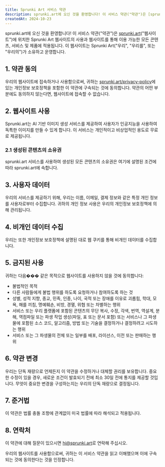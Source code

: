 ```yaml
---
title: Sprunki Art 서비스 약관
description: sprunki.art에 오신 것을 환영합니다! 이 서비스 약관("약관")은 [sprunki.art](https://sprunki.art/)("웹사이트")에 위치한 Sprunki Art 웹사이트의 사용과 웹사이트를 통해 이용 가능한 모든 콘텐츠, 서비스 및 제품에 적용됩니다. 이 웹사이트는 Sprunki Art("우리", "우리를", 또는 "우리의")가 소유하고 운영합니다.
createdAt: 2024-10-23
---
```


sprunki.art에 오신 것을 환영합니다! 이 서비스 약관("약관")은 [sprunki.art](https://sprunki.art/)("웹사이트")에 위치한 Sprunki Art 웹사이트의 사용과 웹사이트를 통해 이용 가능한 모든 콘텐츠, 서비스 및 제품에 적용됩니다. 이 웹사이트는 Sprunki Art("우리", "우리를", 또는 "우리의")가 소유하고 운영합니다.

## 1. 약관 동의

우리의 웹사이트에 접속하거나 사용함으로써, 귀하는 [sprunki.art/privacy-policy](https://sprunki.art/privacy-policy)에 있는 개인정보 보호정책을 포함한 이 약관에 구속되는 것에 동의합니다. 약관의 어떤 부분에도 동의하지 않는다면, 웹사이트에 접속할 수 없습니다.

## 2. 웹사이트 사용

Sprunki.art는 AI 기반 이미지 생성 서비스를 제공하여 사용자가 인공지능을 사용하여 독특한 이미지를 만들 수 있게 합니다. 이 서비스는 개인적이고 비상업적인 용도로 무료로 제공됩니다.

### 2.1 생성된 콘텐츠의 소유권

sprunki.art 서비스를 사용하여 생성된 모든 콘텐츠의 소유권은 여기에 설명된 조건에 따라 sprunki.art에 속합니다.

## 3. 사용자 데이터

우리의 서비스를 제공하기 위해, 우리는 이름, 이메일, 결제 정보와 같은 특정 개인 정보를 사용자로부터 수집합니다. 귀하의 개인 정보 사용은 우리의 개인정보 보호정책에 의해 관리됩니다.

## 4. 비개인 데이터 수집

우리는 또한 개인정보 보호정책에 설명된 대로 웹 쿠키를 통해 비개인 데이터를 수집합니다.

## 5. 금지된 사용

귀하는 다음��� 같은 목적으로 웹사이트를 사용하지 않을 것에 동의합니다:

- 불법적인 목적
- 다른 사람들에게 불법 행위를 하도록 요청하거나 참여하도록 하는 것
- 성별, 성적 지향, 종교, 민족, 인종, 나이, 국적 또는 장애를 이유로 괴롭힘, 학대, 모욕, 해를 끼침, 명예훼손, 비방, 경멸, 위협 또는 차별하는 행위
- 서비스 또는 우리 플랫폼에 포함된 콘텐츠의 무단 복사, 수정, 각색, 번역, 역설계, 분해, 역컴파일 또는 파생 작업 생성(파일, 표 또는 문서 포함) 또는 서비스나 그 파생물에 포함된 소스 코드, 알고리즘, 방법 또는 기술을 결정하거나 결정하려고 시도하는 행위
- 서비스 또는 그 파생물의 전체 또는 일부를 배포, 라이선스, 이전 또는 판매하는 행위

## 6. 약관 변경

우리는 단독 재량으로 언제든지 이 약관을 수정하거나 대체할 권리를 보유합니다. 중요한 수정이 있을 경우, 새로운 조건이 발효되기 전에 최소 30일 전에 통지를 제공할 것입니다. 무엇이 중요한 변경을 구성하는지는 우리의 단독 재량으로 결정됩니다.

## 7. 준거법

이 약관은 법률 충돌 조항에 관계없이 미국 법률에 따라 해석되고 적용됩니다.

## 8. 연락처

이 약관에 대해 질문이 있으시면 [hi@sprunki.art](mailto:hi@sprunki.art)로 연락해 주십시오.

우리의 웹사이트를 사용함으로써, 귀하는 이 서비스 약관을 읽고 이해했으며 이에 구속되는 것에 동의한다는 것을 인정합니다.
